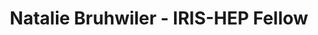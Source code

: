 ---
layout: fellow
pagetype: fellow
shortname: njbruhwiler
permalink: /fellows/njbruhwiler.html
fellow-name: Natalie Bruhwiler
title: Natalie Bruhwiler - IRIS-HEP Fellow
active: false
dates:
  start: 2022-05-23
  end: 2022-08-12
photo: /assets/images/team/fellows-2022/Natalie-Bruhwiler.png
institution: University of California, Berkeley
e-mail: nataliebruhwiler@berkeley.edu
project_title: Muon Collider Tracking Software
project_goal: >
  A muon-collider is an option for future high-energy physics. However, because of
  the short lifetime of a muon, the detector has to cope with a large rate of beam-induced
  background caused by muon decay products. The algorithms used for charged particle
  reconstruction (tracking) need to successfully differentiate this noise from products
  of the main muon-muon collision, which results in a very large conbinatorial problem.
  This project involves investigating how the tracking algorithms can be improved
  and, if time allows, focusing on the optimization of the algorithm and the detector
  layout.
mentors:
- Simone Pagan Grisio (Lawrence Berkeley National Laboratory)
- Sergo Jindariani (Fermilab)
proposal: /assets/pdf/fellows-2022/044-proposal-Natalie-Bruhwiler.pdf
presentations:
- title: Muon Collider Tracking Software
  date: 2022-06-13
  url: https://indico.cern.ch/event/1155137/contributions/4850298/subcontributions/385046/attachments/2461296/4219938/Natalie-Bruhwiler.pdf
  meeting: IRIS-HEP Lightning Talks
  meetingurl: https://indico.cern.ch/event/1155137/
  recordingurl: https://youtu.be/qgqQo_05rRo?t=1922
- title: Reducing fake tracks for the Muon Collider Detector
  date: 2022-08-23
  url: https://indico.cern.ch/event/1192812/contributions/5014587/attachments/2496257/4287253/IRIS-HEP%20Final%20Presentation.pdf
  meeting: MCC Physics and Detector Simulation
  meetingurl: https://indico.cern.ch/event/1192812/
- title: Reducing fake tracks for the Muon Collider Detector
  date: 2022-09-21
  url: https://indico.cern.ch/event/1195271/contributions/5056109/attachments/2513173/4320161/Natalie%20Bruhwiler%20IRIS-HEP%20Final%20Presentation.pdf
  meeting: IRIS-HEP Fellows Presentations 2022
  meetingurl: https://indico.cern.ch/event/1195271/
  recordingurl: https://youtu.be/H8mwFxK7sos?t=2285
current_status: ''
github-username: njbruhwiler
linkedin-profile: https://www.linkedin.com/in/natalie-bruhwiler-b7047a212
focus-area:
challenge-area:
funding-source: nsf
---